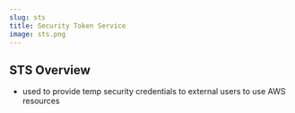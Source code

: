 ```yaml
---
slug: sts
title: Security Token Service
image: sts.png
---
```


## STS Overview
* used to provide temp security credentials to external users to use AWS resources